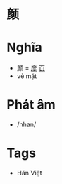 # 颜

# Nghĩa
* 颜 = [彦](彦.md) [页](页.md)
* vẻ mặt

# Phát âm
* /nhan/

# Tags
* Hán Việt

<script>window.HANZI_FIELD='颜';</script>
